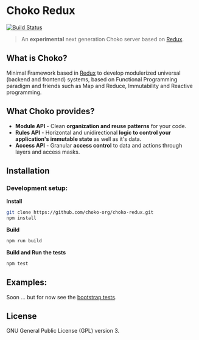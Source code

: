 # Choko Redux
[![Build Status](https://travis-ci.org/choko-org/choko-redux.svg?branch=master)](https://travis-ci.org/choko-org/choko-redux)

> An **experimental** next generation Choko server based on [Redux](http://redux.js.org).

## What is Choko?
Minimal Framework based in [Redux](http://redux.js.org) to develop modulerized universal (backend and frontend) systems, based on Functional Programming paradigm and friends such as Map and Reduce, Immutability and Reactive programming.

## What Choko provides?
- **Module API** - Clean **organization and reuse patterns** for your code.
- **Rules API** - Horizontal and unidirectional **logic to control your application's immutable state** as well as it's data.
- **Access API** - Granular **access control** to data and actions through layers and access masks.

## Installation

### Development setup:

**Install**
```sh
git clone https://github.com/choko-org/choko-redux.git
npm install
```

**Build**
```sh
npm run build
```

**Build and Run the tests**
```sh
npm test
```

## Examples:
Soon ... but for now see the [bootstrap tests](https://github.com/choko-org/choko-redux/blob/master/test/bootstrap.test.js#L67-L123).

## License
GNU General Public License (GPL) version 3.
